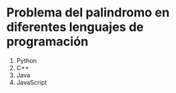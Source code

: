 # Problema del palindromo en diferentes lenguajes de programación

1. Python
2. C++
3. Java
4. JavaScript
